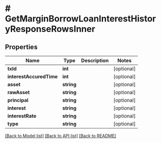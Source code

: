 # # GetMarginBorrowLoanInterestHistoryResponseRowsInner

## Properties

Name | Type | Description | Notes
------------ | ------------- | ------------- | -------------
**txId** | **int** |  | [optional]
**interestAccuredTime** | **int** |  | [optional]
**asset** | **string** |  | [optional]
**rawAsset** | **string** |  | [optional]
**principal** | **string** |  | [optional]
**interest** | **string** |  | [optional]
**interestRate** | **string** |  | [optional]
**type** | **string** |  | [optional]

[[Back to Model list]](../../README.md#models) [[Back to API list]](../../README.md#endpoints) [[Back to README]](../../README.md)
